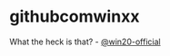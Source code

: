 # githubcomwinxx
What the heck is that?
       - <a href="https://github.com/win20-official">@win20-official</a>
